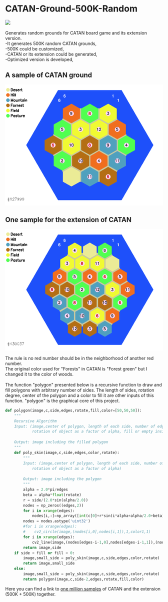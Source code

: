 # CATAN-Ground-500K-Random  

![](images/CATAN.gif)  

Generates random grounds for CATAN board game and its extension version.  
-It generates 500K random CATAN grounds,  
-500K could be customized,  
-CATAN or its extension could be generated,  
-Optimized version is developed,  
## A sample of CATAN ground  
![CATAN sample](images/CATAN_127990.PNG)  


## One sample for the extension of CATAN  
![CATAN extension sample](images/CATAN_ext_430037.PNG)
  
The rule is no red number should be in the neighborhood of another red number.  
The original color used for "Forests" in CATAN is "Forest green" but I changed it to the color of woods.  
\
The function "polygon" presented below is a recursive function to draw and fill polygons with arbitrary number of sides. The length of sides, rotation degree, center of the polygon and a color to fill it are other inputs of this function. "polygon" is the graphical core of this project.  
```python
def polygon(image,c,side,edges,rotate,fill,color=[50,50,50]):
    """
    Recursive Algorithm
    Input: (image,center of polygon, length of each side, number of edges, color of edges,
            rotation of object as a factor of alpha, fill or empty inside, color of filling)
            
    Output: image including the filled polygon
    """
    def poly_skin(image,c,side,edges,color,rotate):
        """
        Input: (image,center of polygon, length of each side, number of edges, color of edges,
            rotation of object as a factor of alpha)
           
        Output: image including the polygon
        """
        alpha = 2.0*pi/edges
        beta = alpha*float(rotate)
        r = side/(2.0*sin(alpha/2.0))
        nodes = np_zeros((edges,2))
        for i in xrange(edges):
            nodes[i,:]=np_array([int(c[0]+r*sin(i*alpha+alpha/2.0+beta)+0.5),int(c[1]+r*cos(i*alpha+alpha/2.0+beta)+0.5)])
        nodes = nodes.astype('uint32')
        #for i in xrange(edges):
        #    cv2_circle(image,(nodes[i,0],nodes[i,1]),1,color1,1)
        for i in xrange(edges):
            cv2_line(image,(nodes[edges-i-1,0],nodes[edges-i-1,1]),(nodes[edges-i-2,0],nodes[edges-i-2,1]),color,2)
        return image,side
    if side < fill or fill < 0:
        image,small_side = poly_skin(image,c,side,edges,color,rotate)
        return image,small_side
    else:
        image,small_side = poly_skin(image,c,side,edges,color,rotate)
        return polygon(image,c,side-2,edges,rotate,fill,color)
```
Here you can find a link to [one million samples](https://drive.google.com/open?id=1nvbRNj7dBDScmpWcwMDG30If-EE-oq2J) of CATAN and the extension (500K + 500K) together.  

